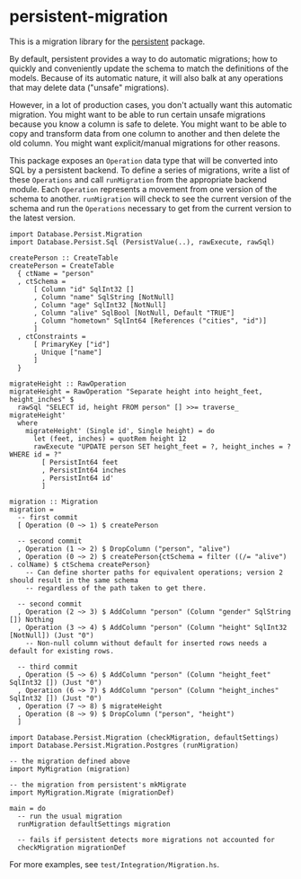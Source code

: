 # persistent-migration

This is a migration library for the
[persistent](http://www.stackage.org/package/persistent) package.

By default, persistent provides a way to do automatic migrations; how to
quickly and conveniently update the schema to match the definitions of the
models. Because of its automatic nature, it will also balk at any operations
that may delete data ("unsafe" migrations).

However, in a lot of production cases, you don't actually want this automatic
migration. You might want to be able to run certain unsafe migrations because
you know a column is safe to delete. You might want to be able to copy and
transform data from one column to another and then delete the old column. You
might want explicit/manual migrations for other reasons.

This package exposes an `Operation` data type that will be converted into SQL
by a persistent backend. To define a series of migrations, write a list of
these `Operations` and call `runMigration` from the appropriate backend module.
Each `Operation` represents a movement from one version of the schema to
another. `runMigration` will check to see the current version of the schema and
run the `Operations` necessary to get from the current version to the latest
version.

```
import Database.Persist.Migration
import Database.Persist.Sql (PersistValue(..), rawExecute, rawSql)

createPerson :: CreateTable
createPerson = CreateTable
  { ctName = "person"
  , ctSchema =
      [ Column "id" SqlInt32 []
      , Column "name" SqlString [NotNull]
      , Column "age" SqlInt32 [NotNull]
      , Column "alive" SqlBool [NotNull, Default "TRUE"]
      , Column "hometown" SqlInt64 [References ("cities", "id")]
      ]
  , ctConstraints =
      [ PrimaryKey ["id"]
      , Unique ["name"]
      ]
  }

migrateHeight :: RawOperation
migrateHeight = RawOperation "Separate height into height_feet, height_inches" $
  rawSql "SELECT id, height FROM person" [] >>= traverse_ migrateHeight'
  where
    migrateHeight' (Single id', Single height) = do
      let (feet, inches) = quotRem height 12
      rawExecute "UPDATE person SET height_feet = ?, height_inches = ? WHERE id = ?"
        [ PersistInt64 feet
        , PersistInt64 inches
        , PersistInt64 id'
        ]

migration :: Migration
migration =
  -- first commit
  [ Operation (0 ~> 1) $ createPerson

  -- second commit
  , Operation (1 ~> 2) $ DropColumn ("person", "alive")
  , Operation (0 ~> 2) $ createPerson{ctSchema = filter ((/= "alive") . colName) $ ctSchema createPerson}
    -- Can define shorter paths for equivalent operations; version 2 should result in the same schema
    -- regardless of the path taken to get there.

  -- second commit
  , Operation (2 ~> 3) $ AddColumn "person" (Column "gender" SqlString []) Nothing
  , Operation (3 ~> 4) $ AddColumn "person" (Column "height" SqlInt32 [NotNull]) (Just "0")
    -- Non-null column without default for inserted rows needs a default for existing rows.

  -- third commit
  , Operation (5 ~> 6) $ AddColumn "person" (Column "height_feet" SqlInt32 []) (Just "0")
  , Operation (6 ~> 7) $ AddColumn "person" (Column "height_inches" SqlInt32 []) (Just "0")
  , Operation (7 ~> 8) $ migrateHeight
  , Operation (8 ~> 9) $ DropColumn ("person", "height")
  ]
```

```
import Database.Persist.Migration (checkMigration, defaultSettings)
import Database.Persist.Migration.Postgres (runMigration)

-- the migration defined above
import MyMigration (migration)

-- the migration from persistent's mkMigrate
import MyMigration.Migrate (migrationDef)

main = do
  -- run the usual migration
  runMigration defaultSettings migration

  -- fails if persistent detects more migrations not accounted for
  checkMigration migrationDef
```

For more examples, see `test/Integration/Migration.hs`.
